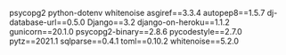 psycopg2
python-dotenv
whitenoise
asgiref==3.3.4
autopep8==1.5.7
dj-database-url==0.5.0
Django==3.2
django-on-heroku==1.1.2
gunicorn==20.1.0
psycopg2-binary==2.8.6
pycodestyle==2.7.0
pytz==2021.1
sqlparse==0.4.1
toml==0.10.2
whitenoise==5.2.0

